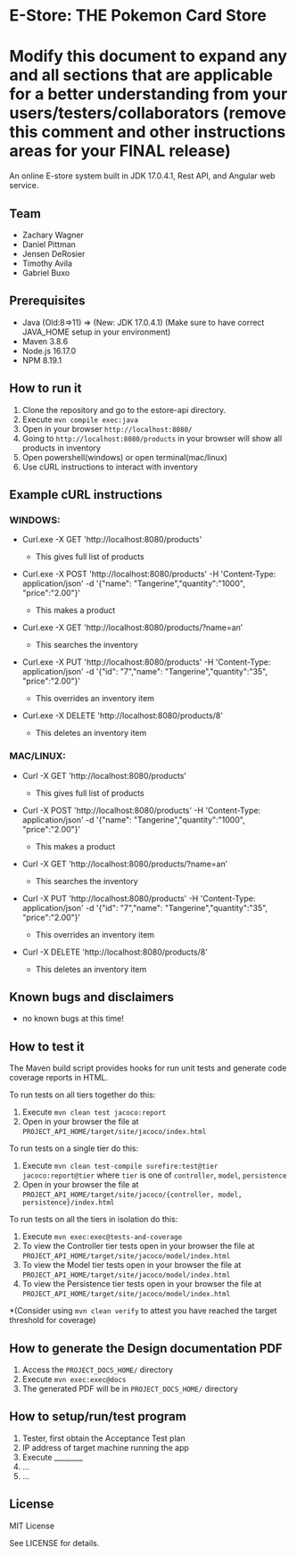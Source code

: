 # E-Store:  THE Pokemon Card Store
# Modify this document to expand any and all sections that are applicable for a better understanding from your users/testers/collaborators (remove this comment and other instructions areas for your FINAL release)

An online E-store system built in JDK 17.0.4.1, Rest API, and Angular web service.
  
## Team

- Zachary Wagner
- Daniel Pittman
- Jensen DeRosier
- Timothy Avila
- Gabriel Buxo


## Prerequisites

- Java (Old:8=>11) => (New: JDK 17.0.4.1) (Make sure to have correct JAVA_HOME setup in your environment)
- Maven 3.8.6
- Node.js 16.17.0
- NPM 8.19.1


## How to run it

1. Clone the repository and go to the estore-api directory.
2. Execute `mvn compile exec:java`
3. Open in your browser `http://localhost:8080/`
4. Going to `http://localhost:8080/products` in your browser will show all products in inventory
5. Open powershell(windows) or open terminal(mac/linux)
6. Use cURL instructions to interact with inventory

## Example cURL instructions

### WINDOWS:
- Curl.exe -X GET 'http://localhost:8080/products'
    - This gives full list of products

- Curl.exe -X POST 'http://localhost:8080/products' -H 'Content-Type: application/json' -d '{\"name\": \"Tangerine\",\"quantity\":\"1000\", \"price\":\"2.00\"}'
    - This makes a product

- Curl.exe -X GET 'http://localhost:8080/products/?name=an’
    - This searches the inventory

- Curl.exe -X PUT 'http://localhost:8080/products' -H 'Content-Type: application/json' -d '{\"id\": \"7\",\"name\": \"Tangerine\",\"quantity\":\"35\", \"price\":\"2.00\"}'
    - This overrides an inventory item

- Curl.exe -X DELETE 'http://localhost:8080/products/8'
    - This deletes an inventory item

### MAC/LINUX:
- Curl -X GET 'http://localhost:8080/products'
    - This gives full list of products

- Curl -X POST 'http://localhost:8080/products' -H 'Content-Type: application/json' -d '{"name": "Tangerine","quantity":"1000", "price":"2.00"}'
    - This makes a product

- Curl -X GET 'http://localhost:8080/products/?name=an’
    - This searches the inventory

- Curl -X PUT 'http://localhost:8080/products' -H 'Content-Type: application/json' -d '{"id": "7","name": "Tangerine","quantity":"35", "price":"2.00"}'
    - This overrides an inventory item

- Curl -X DELETE 'http://localhost:8080/products/8'
    - This deletes an inventory item



## Known bugs and disclaimers
- no known bugs at this time!

## How to test it

The Maven build script provides hooks for run unit tests and generate code coverage
reports in HTML.

To run tests on all tiers together do this:

1. Execute `mvn clean test jacoco:report`
2. Open in your browser the file at `PROJECT_API_HOME/target/site/jacoco/index.html`

To run tests on a single tier do this:

1. Execute `mvn clean test-compile surefire:test@tier jacoco:report@tier` where `tier` is one of `controller`, `model`, `persistence`
2. Open in your browser the file at `PROJECT_API_HOME/target/site/jacoco/{controller, model, persistence}/index.html`

To run tests on all the tiers in isolation do this:

1. Execute `mvn exec:exec@tests-and-coverage`
2. To view the Controller tier tests open in your browser the file at `PROJECT_API_HOME/target/site/jacoco/model/index.html`
3. To view the Model tier tests open in your browser the file at `PROJECT_API_HOME/target/site/jacoco/model/index.html`
4. To view the Persistence tier tests open in your browser the file at `PROJECT_API_HOME/target/site/jacoco/model/index.html`

*(Consider using `mvn clean verify` to attest you have reached the target threshold for coverage)
  
  
## How to generate the Design documentation PDF

1. Access the `PROJECT_DOCS_HOME/` directory
2. Execute `mvn exec:exec@docs`
3. The generated PDF will be in `PROJECT_DOCS_HOME/` directory


## How to setup/run/test program 
1. Tester, first obtain the Acceptance Test plan
2. IP address of target machine running the app
3. Execute ________
4. ...
5. ...

## License

MIT License

See LICENSE for details.
